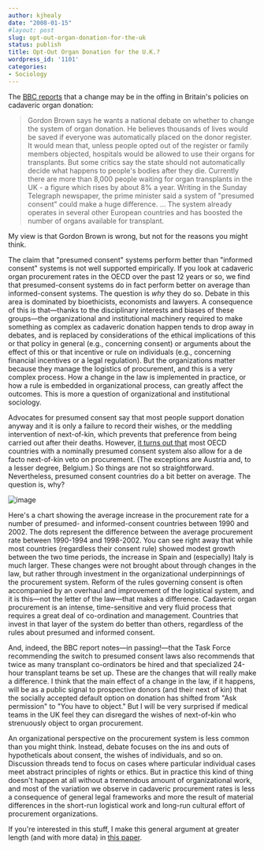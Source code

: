 ```yaml
---
author: kjhealy
date: "2008-01-15"
#layout: post
slug: opt-out-organ-donation-for-the-uk
status: publish
title: Opt-Out Organ Donation for the U.K.?
wordpress_id: '1101'
categories:
- Sociology
---
```


The [BBC reports](http://news.bbc.co.uk/1/hi/health/7186007.stm) that a change may be in the offing in Britain's policies on cadaveric organ donation:

> Gordon Brown says he wants a national debate on whether to change the system of organ donation. He believes thousands of lives would be saved if everyone was automatically placed on the donor register. It would mean that, unless people opted out of the register or family members objected, hospitals would be allowed to use their organs for transplants. But some critics say the state should not automatically decide what happens to people's bodies after they die. Currently there are more than 8,000 people waiting for organ transplants in the UK - a figure which rises by about 8% a year. Writing in the Sunday Telegraph newspaper, the prime minister said a system of "presumed consent" could make a huge difference. ... The system already operates in several other European countries and has boosted the number of organs available for transplant.

My view is that Gordon Brown is wrong, but not for the reasons you might think.

The claim that "presumed consent" systems perform better than "informed consent" systems is not well supported empirically. If you look at cadaveric organ procurement rates in the OECD over the past 12 years or so, we find that presumed-consent systems do in fact perform better on average than informed-consent systems. The question is *why* they do so. Debate in this area is dominated by bioethicists, economists and lawyers. A consequence of this is that—thanks to the disciplinary interests and biases of these groups—the organizational and institutional machinery required to make something as complex as cadaveric donation happen tends to drop away in debates, and is replaced by considerations of the ethical implications of this or that policy in general (e.g., concerning consent) or arguments about the effect of this or that incentive or rule on individuals (e.g., concerning financial incentives or a legal regulation). But the organizations matter because they manage the logistics of procurement, and this is a very complex process. How a change in the law is implemented in practice, or how a rule is embedded in organizational process, can greatly affect the outcomes. This is more a question of organizational and institutional sociology.

Advocates for presumed consent say that most people support donation anyway and it is only a failure to record their wishes, or the meddling intervention of next-of-kin, which prevents that preference from being carried out after their deaths. However, [it turns out that](http://www.kieranhealy.org/files/papers/presumed-consent.pdf) most OECD countries with a nominally presumed consent system also allow for a de facto next-of-kin veto on procurement. (The exceptions are Austria and, to a lesser degree, Belgium.) So things are not so straightforward. Nevertheless, presumed consent countries do a bit better on average. The question is, why?

![image](http://www.kieranhealy.org/files/misc/growth-regimes.png)

Here's a chart showing the average increase in the procurement rate for a number of presumed- and informed-consent countries between 1990 and 2002. The dots represent the difference between the average procurement rate between 1990-1994 and 1998-2002. You can see right away that while most countries (regardless their consent rule) showed modest growth between the two time periods, the increase in Spain and (especially) Italy is much larger. These changes were not brought about through changes in the law, but rather through investment in the organizational underpinnings of the procurement system. Reform of the rules governing consent is often accompanied by an overhaul and improvement of the logistical system, and it is this—not the letter of the law—that makes a difference. Cadaveric organ procurement is an intense, time-sensitive and very fluid process that requires a great deal of co-ordination and management. Countries that invest in that layer of the system do better than others, regardless of the rules about presumed and informed consent.

And, indeed, the BBC report notes—in passing!—that the Task Force recommending the switch to presumed consent laws also recommends that twice as many transplant co-ordinators be hired and that specialized 24-hour transplant teams be set up. These are the changes that will really make a difference. I think that the main effect of a change in the law, if it happens, will be as a public signal to prospective donors (and their next of kin) that the socially accepted default option on donation has shifted from "Ask permission" to "You have to object." But I will be very surprised if medical teams in the UK feel they can disregard the wishes of next-of-kin who strenuously object to organ procurement.

An organizational perspective on the procurement system is less common than you might think. Instead, debate focuses on the ins and outs of hypotheticals about consent, the wishes of individuals, and so on. Discussion threads tend to focus on cases where particular individual cases meet abstract principles of rights or ethics. But in practice this kind of thing doesn't happen at all without a tremendous amount of organizational work, and most of the variation we observe in cadaveric procurement rates is less a consequence of general legal frameworks and more the result of material differences in the short-run logistical work and long-run cultural effort of procurement organizations.

If you're interested in this stuff, I make this general argument at greater length (and with more data) in [this paper](http://www.kieranhealy.org/files/papers/presumed-consent.pdf).
